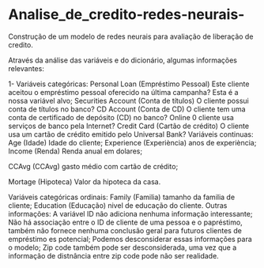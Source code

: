 # Analise_de_credito-redes-neurais-

Construção de um modelo de redes neurais para avaliação de liberação de credito.

Através da análise das variáveis e do dicionário, algumas informações relevantes:

1- Variáveis categóricas:
Personal Loan (Empréstimo Pessoal) Este cliente aceitou o empréstimo pessoal oferecido na última campanha? Esta é a nossa variável alvo;
Securities Account (Conta de títulos) O cliente possui conta de títulos no banco?
CD Account (Conta de CD) O cliente tem uma conta de certificado de depósito (CD) no banco?
Online 0 cliente usa serviços de banco pela Internet?
Credit Card (Cartão de crédito) O cliente usa um cartão de crédito emitido pelo Universal Bank?
Variáveis continuas:
Age (Idade) Idade do cliente;
Experience (Experiència) anos de experiència;
Income (Renda) Renda anual em dolares;

CCAvg (CCAvg) gasto médio com cartão de crédito;

Mortage (Hipoteca) Valor da hipoteca da casa.

Variáveis categóricas ordinais:
Family (Familia) tamanho da familia de cliente;
Education (Educação) nivel de educação do cliente.
Outras informações:
A variável ID não adiciona nenhuma informação interessante;
Não há associação entre o ID de cliente de uma pessoa e o papréstimo, também não fornece nenhuma conclusão geral para futuros clientes de empréstimo es potencial;
Podemos desconsiderar essas informações para o modelo;
Zip code também pode ser desconsiderada, uma vez que a informação de distnância entre zip code pode não ser realidade.
